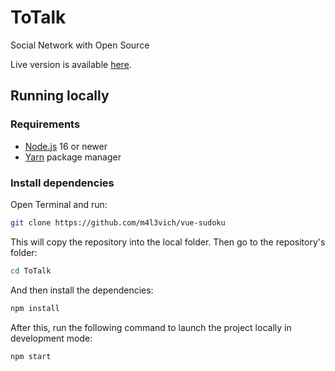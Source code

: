 # ToTalk

Social Network with Open Source

Live version is available [here](https://diasqazaqbro.github.io/ToTalk/).

## Running locally 

### Requirements

- [Node.js](https://nodejs.org) 16 or newer
- [Yarn](https://yarnpkg.com) package manager

### Install dependencies

Open Terminal and run:

````bash
git clone https://github.com/m4l3vich/vue-sudoku
````

This will copy the repository into the local folder. Then go to the repository's folder:

```bash
cd ToTalk
```

And then install the dependencies:

```bash
npm install
```

After this, run the following command to launch the project locally in development mode:

```bash
npm start
```
